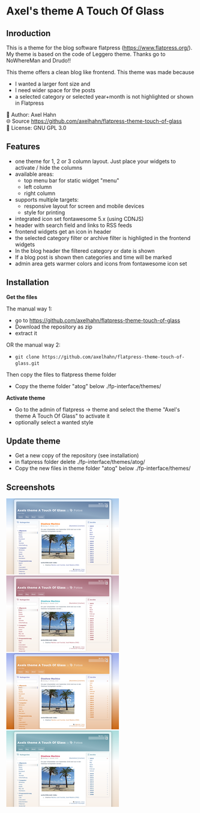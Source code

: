 # Axel's theme A Touch Of Glass

## Inroduction

This is a theme for the blog software flatpress (<https://www.flatpress.org/>). 
My theme is based on the code of Leggero theme. Thanks go to NoWhereMan and Drudo!!

This theme offers a clean blog like frontend. This theme was made because
- I wanted a larger font size and 
- I need wider space for the posts
- a selected category or selected year+month is not highlighted or shown in Flatpress

👤 Author: Axel Hahn \
🌐 Source <https://github.com/axelhahn/flatpress-theme-touch-of-glass> \
📜 License: GNU GPL 3.0

## Features

- one theme for 1, 2 or 3 column layout. Just place your widgets to activate / hide the columns
- available areas: 
  - top menu bar for static widget "menu"
  - left column
  - right column
- supports multiple targets: 
  - responsive layout for screen and mobile devices
  - style for printing
- integrated icon set fontawesome 5.x (using CDNJS)
- header with search field and links to RSS feeds
- frontend widgets get an icon in header
- the selected category filter or archive filter is highligted in the frontend widgets
- In the blog header the filtered category or date is shown
- If a blog post is shown then categories and time will be marked
- admin area gets warmer colors and icons from fontawesome icon set

## Installation

**Get the files**

The manual way 1:

- go to <https://github.com/axelhahn/flatpress-theme-touch-of-glass>
- Download the repository as zip 
- extract it

OR the manual way 2:

- `git clone https://github.com/axelhahn/flatpress-theme-touch-of-glass.git`


Then copy the files to flatpress theme folder

- Copy the theme folder "atog" below ./fp-interface/themes/

**Activate theme**

- Go to the admin of flatpress -> theme and select the theme "Axel's theme A Touch Of Glass" to activate it
- optionally select a wanted style

## Update theme

- Get a new copy of the repository (see installation)
- in flatpress folder delete ./fp-interface/themes/atog/
- Copy the new files in theme folder "atog" below ./fp-interface/themes/

## Screenshots

![Client](atog/blue/preview.png "Blue (default skin)")
![Client](atog/red/preview.png "Red")
![Client](atog/sunny/preview.png "Sunny")
![Client](atog/teal/preview.png "Teal")
